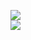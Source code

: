 [![](https://img.shields.io/badge/Made%20With-Github%20Spray-lightgrey.svg?style=for-the-badge&logo=github)](https://github.com/Annihil/github-spray#9934)  
[![](https://i.imgur.com/2DrTn0Z.gif)](https://github.com/Annihil/github-spray)